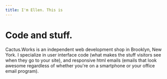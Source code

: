 ```yaml
---
title: I'm Ellen. This is
---
```


# Code and stuff.

Cactus.Works is an independent web development shop in Brooklyn, New York.  I specialize in user interface code (what makes the stuff visitors see when they go to your site), and responsive html emails (emails that look awesome regardless of whether you're on a smartphone or your office email program).